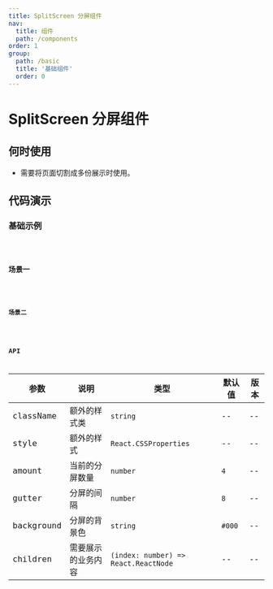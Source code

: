 ```yaml
---
title: SplitScreen 分屏组件
nav:
  title: 组件
  path: /components
order: 1
group:
  path: /basic
  title: '基础组件'
  order: 0
---
```


# SplitScreen 分屏组件

## 何时使用

- 需要将页面切割成多份展示时使用。

## 代码演示

### 基础示例

<code src="./demo/demo-01.tsx" background="#f0f2f5" />

### 场景一

<code src="./demo/demo-02.tsx" background="#f0f2f5" />

### 场景二

<code src="./demo/demo-03.tsx" background="#f0f2f5" />

## API

| 参数          | 说明          | 类型                 | 默认值 | 版本 |
| ------------ | --------------| ------------------- | ------ | ---- |
| className     | 额外的样式类   | `string`     | --     | --   |
| style     | 额外的样式   | `React.CSSProperties`     | --     | --   |
| amount     | 当前的分屏数量   | `number`     | `4`    | --  |
| gutter     | 分屏的间隔   | `number`     | `8`    | --  |
| background | 分屏的背景色   | `string`     | `#000`    | --  |
| children | 需要展示的业务内容   | `(index: number) => React.ReactNode`  |--  | --  |
